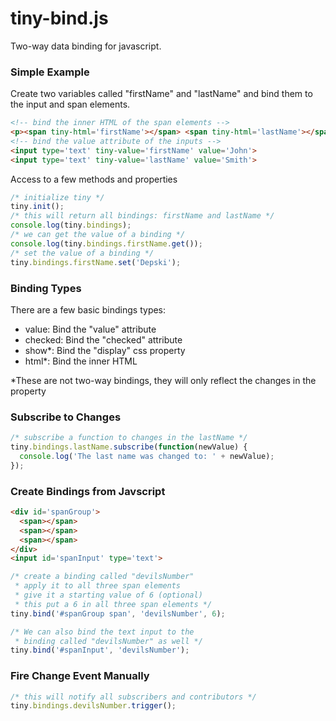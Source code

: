 tiny-bind.js
============
Two-way data binding for javascript.

### Simple Example
Create two variables called "firstName" and "lastName" and bind them to the input and span elements.
```html
<!-- bind the inner HTML of the span elements -->
<p><span tiny-html='firstName'></span> <span tiny-html='lastName'></span></p>
<!-- bind the value attribute of the inputs -->
<input type='text' tiny-value='firstName' value='John'>
<input type='text' tiny-value='lastName' value='Smith'>
```
Access to a few methods and properties
```js
/* initialize tiny */
tiny.init();
/* this will return all bindings: firstName and lastName */
console.log(tiny.bindings);
/* we can get the value of a binding */
console.log(tiny.bindings.firstName.get());
/* set the value of a binding */
tiny.bindings.firstName.set('Depski');
```

### Binding Types
There are a few basic bindings types:
* value: Bind the "value" attribute
* checked: Bind the "checked" attribute
* show*: Bind the "display" css property
* html*: Bind the inner HTML

*These are not two-way bindings, they will only reflect the changes in the property

### Subscribe to Changes
```js
/* subscribe a function to changes in the lastName */
tiny.bindings.lastName.subscribe(function(newValue) {
  console.log('The last name was changed to: ' + newValue);
});
```
### Create Bindings from Javscript
```html
<div id='spanGroup'>
  <span></span>
  <span></span>
  <span></span>
</div>
<input id='spanInput' type='text'>
```
```js
/* create a binding called "devilsNumber"
 * apply it to all three span elements
 * give it a starting value of 6 (optional)
 * this put a 6 in all three span elements */
tiny.bind('#spanGroup span', 'devilsNumber', 6);

/* We can also bind the text input to the
 * binding called "devilsNumber" as well */
tiny.bind('#spanInput', 'devilsNumber');
```

### Fire Change Event Manually
```js
/* this will notify all subscribers and contributors */
tiny.bindings.devilsNumber.trigger();
```
